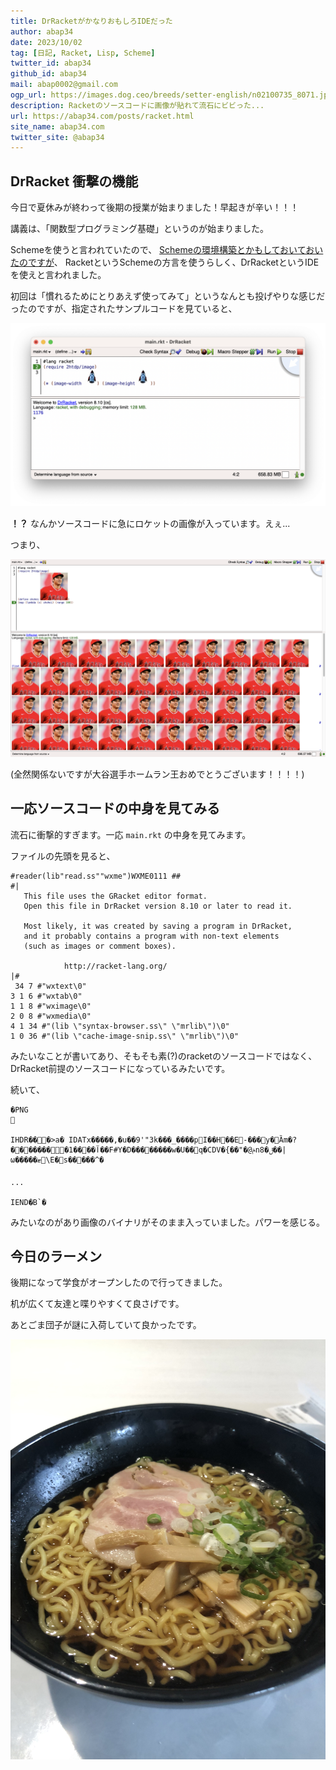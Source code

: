 ```yaml
---
title: DrRacketがかなりおもしろIDEだった
author: abap34
date: 2023/10/02
tag: [日記, Racket, Lisp, Scheme]
twitter_id: abap34
github_id: abap34
mail: abap0002@gmail.com
ogp_url: https://images.dog.ceo/breeds/setter-english/n02100735_8071.jpg
description: Racketのソースコードに画像が貼れて流石にビビった...
url: https://abap34.com/posts/racket.html
site_name: abap34.com
twitter_site: @abap34
---
```


## DrRacket 衝撃の機能
今日で夏休みが終わって後期の授業が始まりました！早起きが辛い！！！


講義は、「関数型プログラミング基礎」というのが始まりました。

Schemeを使うと言われていたので、 [Schemeの環境構築とかもしておいておいたのですが](https://www.abap34.com/posts/hello_scheme.html)、
RacketというSchemeの方言を使うらしく、DrRacketというIDEを使えと言われました。

初回は「慣れるためにとりあえず使ってみて」というなんとも投げやりな感じだったのですが、指定されたサンプルコードを見ていると、


![!?](racket/main.png)

**！？** なんかソースコードに急にロケットの画像が入っています。えぇ...

つまり、

![終わった](racket/shohei.png)


(全然関係ないですが大谷選手ホームラン王おめでとうございます！！！！)


## 一応ソースコードの中身を見てみる
流石に衝撃的すぎます。一応 `main.rkt` の中身を見てみます。


ファイルの先頭を見ると、

```racket
#reader(lib"read.ss""wxme")WXME0111 ## 
#|
   This file uses the GRacket editor format.
   Open this file in DrRacket version 8.10 or later to read it.

   Most likely, it was created by saving a program in DrRacket,
   and it probably contains a program with non-text elements
   (such as images or comment boxes).

            http://racket-lang.org/
|#
 34 7 #"wxtext\0"
3 1 6 #"wxtab\0"
1 1 8 #"wximage\0"
2 0 8 #"wxmedia\0"
4 1 34 #"(lib \"syntax-browser.ss\" \"mrlib\")\0"
1 0 36 #"(lib \"cache-image-snip.ss\" \"mrlib\")\0"
```

みたいなことが書いてあり、そもそも素(?)のracketのソースコードではなく、DrRacket前提のソースコードになっているみたいです。


続いて、

```racket
�PNG

   
IHDR   �   �   �>a�    IDATx�����,�u��9'"3k���_����pI��H��E-���y �Ȁm�?��������1����آ��F#Y�D��������w�U��q�CDV�{��"�@ݥnݪ�8��|ω�����ޓ\E�s�����^� 

...

IEND�B`�
```

みたいなのがあり画像のバイナリがそのまま入っていました。パワーを感じる。

## 今日のラーメン
後期になって学食がオープンしたので行ってきました。

机が広くて友達と喋りやすくて良さげです。

あとごま団子が謎に入荷していて良かったです。

![学食のラーメン](racket/ramen.jpeg)